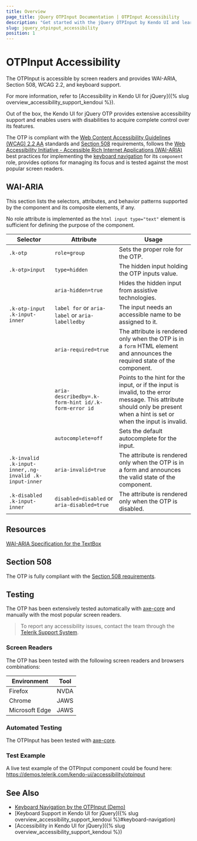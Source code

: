 ```yaml
---
title: Overview
page_title: jQuery OTPInput Documentation | OTPInput Accessibility
description: "Get started with the jQuery OTPInput by Kendo UI and learn about its accessibility support for WAI-ARIA, Section 508, and WCAG 2.2."
slug: jquery_otpinput_accessibility
position: 1
---
```


# OTPInput Accessibility

The OTPInput is accessible by screen readers and provides WAI-ARIA, Section 508, WCAG 2.2, and keyboard support.

 For more information, refer to [Accessibility in Kendo UI for jQuery]({% slug overview_accessibility_support_kendoui %}).




Out of the box, the Kendo UI for jQuery OTP provides extensive accessibility support and enables users with disabilities to acquire complete control over its features.


The OTP is compliant with the [Web Content Accessibility Guidelines (WCAG) 2.2 AA](https://www.w3.org/TR/WCAG22/) standards and [Section 508](https://www.section508.gov/) requirements, follows the [Web Accessibility Initiative - Accessible Rich Internet Applications (WAI-ARIA)](https://www.w3.org/WAI/ARIA/apg/) best practices for implementing the [keyboard navigation](#keyboard-navigation) for its `component` role, provides options for managing its focus and is tested against the most popular screen readers.

## WAI-ARIA


This section lists the selectors, attributes, and behavior patterns supported by the component and its composite elements, if any.


No role attribute is implemented as the `html input type="text"` element is sufficient for defining the purpose of the component.

| Selector | Attribute | Usage |
| -------- | --------- | ----- |
| `.k-otp` | `role=group` | Sets the proper role for the OTP. |
| `.k-otp>input` | `type=hidden` | The hidden input holding the OTP inputs value. |
|  | `aria-hidden=true` | Hides the hidden input from assistive technologies. |
| `.k-otp-input .k-input-inner` | `label for` or `aria-label` or `aria-labelledby` | The input needs an accessible name to be assigned to it. |
|  | `aria-required=true` | The attribute is rendered only when the OTP is in a `form` HTML element and announces the required state of the component. |
|  | `aria-describedby=.k-form-hint id/.k-form-error id` | Points to the hint for the input, or if the input is invalid, to the error message. This attribute should only be present when a hint is set or when the input is invalid. |
|  | `autocomplete=off` | Sets the default autocomplete for the input. |
| `.k-invalid .k-input-inner,.ng-invalid .k-input-inner` | `aria-invalid=true` | The attribute is rendered only when the OTP is in a form and announces the valid state of the component. |
| `.k-disabled .k-input-inner` | `disabled=disabled` or `aria-disabled=true` | The attribute is rendered only when the OTP is disabled. |

## Resources

[WAI-ARIA Specification for the TextBox](https://www.w3.org/TR/wai-aria-1.2/#textbox)

## Section 508


The OTP is fully compliant with the [Section 508 requirements](http://www.section508.gov/).

## Testing


The OTP has been extensively tested automatically with [axe-core](https://github.com/dequelabs/axe-core) and manually with the most popular screen readers.

> To report any accessibility issues, contact the team through the [Telerik Support System](https://www.telerik.com/account/support-center).

### Screen Readers


The OTP has been tested with the following screen readers and browsers combinations:

| Environment | Tool |
| ----------- | ---- |
| Firefox | NVDA |
| Chrome | JAWS |
| Microsoft Edge | JAWS |



### Automated Testing
The OTPInput has been tested with [axe-core](https://github.com/dequelabs/axe-core).
### Test Example
A live test example of the OTPInput component could be found here: https://demos.telerik.com/kendo-ui/accessibility/otpinput
## See Also
* [Keyboard Navigation by the OTPInput (Demo)](https://demos.telerik.com/kendo-ui/otpinput/keyboard-navigation)
* [Keyboard Support in Kendo UI for jQuery]({% slug overview_accessibility_support_kendoui %}#keyboard-navigation)
* [Accessibility in Kendo UI for jQuery]({% slug overview_accessibility_support_kendoui %})